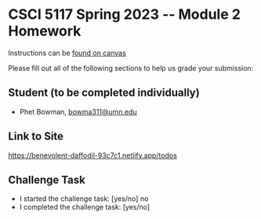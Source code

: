 # CSCI 5117 Spring 2023 -- Module 2 Homework

Instructions can be [found on canvas](https://canvas.umn.edu/courses/355584/pages/homework-2)

Please fill out all of the following sections to help us grade your submission:

## Student (to be completed individually)

- Phet Bowman, bowma311@umn.edu

## Link to Site

<https://benevolent-daffodil-93c7c1.netlify.app/todos>

## Challenge Task

- I started the challenge task: [yes/no] no
- I completed the challenge task: [yes/no]

